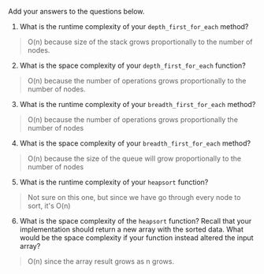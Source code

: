 Add your answers to the questions below.

1. What is the runtime complexity of your `depth_first_for_each` method?
> O(n) because size of the stack grows proportionally to the number of nodes.
2. What is the space complexity of your `depth_first_for_each` function?
> O(n) because the number of operations grows proportionally to the number of nodes.
3. What is the runtime complexity of your `breadth_first_for_each` method?
> O(n) because the number of operations grows proportionally the number of nodes
4. What is the space complexity of your `breadth_first_for_each` method?
> O(n) because the size of the queue will grow proportionally to the number of nodes
5. What is the runtime complexity of your `heapsort` function?
> Not sure on this one, but since we have go through every node to sort, it's O(n)
6. What is the space complexity of the `heapsort` function? Recall that your implementation should return a new array with the sorted data. What would be the space complexity if your function instead altered the input array?
> O(n) since the array result grows as n grows.